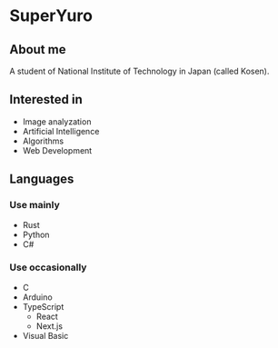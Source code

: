 # SuperYuro
## About me

A student of National Institute of Technology in Japan (called Kosen).

## Interested in

- Image analyzation
- Artificial Intelligence
- Algorithms
- Web Development

## Languages

### Use mainly

- Rust
- Python
- C#

### Use occasionally

- C
- Arduino
- TypeScript
  - React
  - Next.js
- Visual Basic
